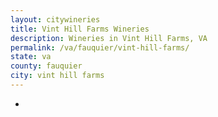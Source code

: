 ```yaml
---
layout: citywineries
title: Vint Hill Farms Wineries
description: Wineries in Vint Hill Farms, VA
permalink: /va/fauquier/vint-hill-farms/
state: va
county: fauquier
city: vint hill farms
---
```

-
